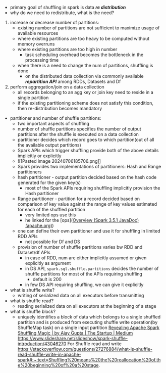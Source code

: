 - primary goal of shuffling in spark is data ***re distribution***
- why do we need to redistribute, what is the need?
1. increase or decrease number of partitions:
	- existing number of partitions are not sufficient to maximize usage of available resources
	- where existing partitions are too heavy to be computed without memory overruns
	- where existing partitions are too high in number
		- task scheduling overhead becomes the bottleneck in the processing time
	- when there is a need to change the num of partitions, shuffling is done
		- on the distributed data collection via commonly available ***repartition API*** among RDDs, Datasets and Df
2. perform aggregation/join on a data collection
	- all records belonging to an agg key or join key need to reside in a single partition
	- if the existing partitioning scheme does not satisfy this condition, then re-distribution becomes mandatory

- partitioner and number of shuffle partitions:
	- two important aspects of shuffling
	- number of shuffle partitions specifies the number of output partitions after the shuffle is executed on a data collection
	- partitioner decides which record goes to which partition(out of all the available output partitions)
	- Spark APIs which trigger shuffling provide both of the above details implicitly or explicitly
	- ![[Pasted image 20240706185706.png]]
	- Spark provides two implementations of partitioners: Hash and Range partitioners
	- hash partitioner - output partition decided based on the hash code generated for the given key(s)
		- most of the Spark APIs requiring shuffling implicitly provision the Hash partitioner
	- Range partitioner - partition for a record decided based on comparison of key value against the range of key values estimated for each of the shuffled partition
		- very limited ops use this
		- he linked for the [ops]([Overview (Spark 3.5.1 JavaDoc) (apache.org)](https://spark.apache.org/docs/latest/api/java/index.html?org%2Fapache%2Fspark%2Fsql%2FDataset.html=))
	- one can define their own partitioner and use it for shuffling in limited RDD APIs
		- not possible for Df and DS
	- provision of number of shuffle partitions varies bw RDD and Dataset/df APIs
		- in case of RDD, num are either implicitly assumed or given explicitly as argument
		- in DS API, `spark.sql.shuffle.partitions` decides the number of shuffle partitions for most of the APIs requiring shuffling
			- default is 200
		- in few DS API requiring shuffling, we can give it explicitly
- what is shuffle write?
	- writing of serialized data on all executors before transmitting
- what is shuffle read?
	- reading serialized data on all executors at the beginning of a stage
- what is shuffle block?
	- uniquely identifies a block of data which belongs to a single shuffled partition and is produced from executing shuffle write operation(by ShuffleMap task) on a single input partition
 [Revealing Apache Spark Shuffling Magic | by Ajay Gupta | The Startup | Medium](https://medium.com/swlh/revealing-apache-spark-shuffling-magic-b2c304306142)
 https://www.slideshare.net/slideshow/spark-shuffle-introduction/43046270
For Shuffle read and write
https://stackoverflow.com/questions/27276884/what-is-shuffle-read-shuffle-write-in-apache-spark#:~:text=Shuffling%20means%20the%20reallocation%20of,the%20beginning%20of%20a%20stage.